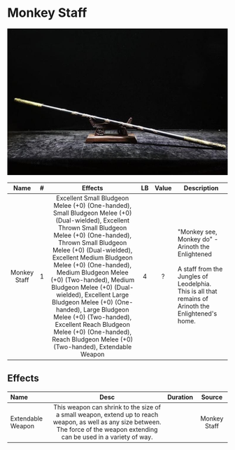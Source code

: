 # Monkey Staff

![Copyright](MonkeyStaff.png)

|     Name     | # |                                                                                     Effects                                                                                     | LB | Value | Description                                                                                                                                                      |
| :----------: | :-: | :-----------------------------------------------------------------------------------------------------------------------------------------------------------------------------: | :-: | :---: | ---------------------------------------------------------------------------------------------------------------------------------------------------------------- |
| Monkey Staff | 1 | Excellent Small Bludgeon Melee (+0) (One-handed), Small Bludgeon Melee (+0) (Dual-wielded), Excellent Thrown Small Bludgeon Melee (+0) (One-handed), Thrown Small Bludgeon Melee (+0) (Dual-wielded), Excellent Medium Bludgeon Melee (+0) (One-handed), Medium Bludgeon Melee (+0) (Two-handed), Medium Bludgeon Melee (+0) (Dual-wielded), Excellent Large Bludgeon Melee (+0) (One-handed), Large Bludgeon Melee (+0) (Two-handed), Excellent Reach Bludgeon Melee (+0) (One-handed), Reach Bludgeon Melee (+0) (Two-handed), Extendable Weapon | 4 |   ?   | "Monkey see, Monkey do" - Arinoth the Enlightened<br /><br />A staff from the Jungles of Leodelphia. This is all that remains of Arinoth the Enlightened's home. |

## Effects

| Name              |                                                                                       Desc                                                                                       | Duration |    Source    |
| :---------------- | :------------------------------------------------------------------------------------------------------------------------------------------------------------------------------: | :------: | :----------: |
| Extendable Weapon | This weapon can shrink to the size of a small weapon, extend up to reach weapon, as well as any size between. The force of the weapon extending can be used in a variety of way. |          | Monkey Staff |
